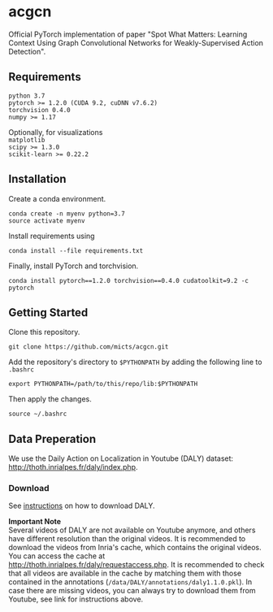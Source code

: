 # acgcn

Official PyTorch implementation of paper "Spot What Matters: Learning Context Using Graph Convolutional Networks for Weakly-Supervised Action Detection".

## Requirements    
`python 3.7`  
`pytorch >= 1.2.0 (CUDA 9.2, cuDNN v7.6.2)`  
`torchvision 0.4.0`    
`numpy >= 1.17`

Optionally, for visualizations    
`matplotlib`    
`scipy >= 1.3.0`       
`scikit-learn >= 0.22.2`     

## Installation

Create a conda environment.

```
conda create -n myenv python=3.7
source activate myenv
```

Install requirements using

```
conda install --file requirements.txt
```

Finally, install PyTorch and torchvision.

```
conda install pytorch==1.2.0 torchvision==0.4.0 cudatoolkit=9.2 -c pytorch
```



## Getting Started

Clone this repository.

``` 
git clone https://github.com/micts/acgcn.git
```

Add the repository's directory to `$PYTHONPATH` by adding the following line to `.bashrc`

```
export PYTHONPATH=/path/to/this/repo/lib:$PYTHONPATH
```

Then apply the changes.

```
source ~/.bashrc
```

## Data Preperation

We use the Daily Action on Localization in Youtube (DALY) dataset: http://thoth.inrialpes.fr/daly/index.php.

### Download

See [instructions](http://thoth.inrialpes.fr/daly/getdaly.php) on how to download DALY.

**Important Note**    
Several videos of DALY are not available on Youtube anymore, and others have different resolution than the original videos. It is recommended to download the videos from Inria's cache, which contains the original videos. You can access the cache at http://thoth.inrialpes.fr/daly/requestaccess.php. It is recommended to check that all videos are available in the cache by matching them with those contained in the annotations (`/data/DALY/annotations/daly1.1.0.pkl`). In case there are missing videos, you can always try to download them from Youtube, see link for instructions above.





